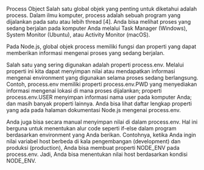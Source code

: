 Process Object
Salah satu global objek yang penting untuk diketahui adalah process. Dalam ilmu komputer, process adalah sebuah program yang dijalankan pada satu atau lebih thread [4]. Anda bisa melihat proses yang sedang berjalan pada komputer Anda melalui Task Manager (Windows), System Monitor (Ubuntu), atau Activity Monitor (macOS).

Pada Node.js, global objek process memiliki fungsi dan properti yang dapat memberikan informasi mengenai proses yang sedang berjalan.

Salah satu yang sering digunakan adalah properti process.env. Melalui properti ini kita dapat menyimpan nilai atau mendapatkan informasi mengenai environment yang digunakan selama proses sedang berlangsung. Contoh, process.env memiliki properti process.env.PWD yang menyediakan informasi mengenai lokasi di mana proses dijalankan; properti process.env.USER menyimpan informasi nama user pada komputer Anda; dan masih banyak properti lainnya. Anda bisa lihat daftar lengkap properti yang ada pada halaman dokumentasi Node.js mengenai process.env.

Anda juga bisa secara manual menyimpan nilai di dalam process.env. Hal ini berguna untuk menentukan alur code seperti if-else dalam program berdasarkan environment yang Anda berikan. Contohnya, ketika Anda ingin nilai variabel host berbeda di kala pengembangan (development) dan produksi (production), Anda bisa membuat properti NODE_ENV pada process.env. Jadi, Anda bisa menentukan nilai host berdasarkan kondisi NODE_ENV.